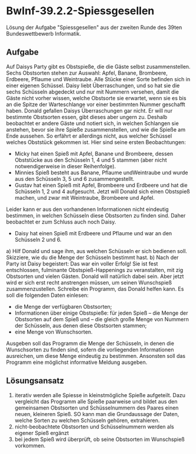 # BwInf-39.2.2-Spiessgesellen

Lösung der Aufgabe "Spiessgesellen" aus der zweiten Runde des 39ten Bundeswettbewerb Informatik.

## Aufgabe

Auf Daisys Party gibt es Obstspieße, die die Gäste selbst zusammenstellen. Sechs Obstsorten
stehen zur Auswahl: Apfel, Banane, Brombeere, Erdbeere, Pflaume und Weintraube. Alle
Stücke einer Sorte befinden sich in einer eigenen Schüssel. Daisy liebt Überraschungen, und so
hat sie die sechs Schüsseln abgedeckt und nur mit Nummern versehen, damit die Gäste nicht
vorher wissen, welche Obstsorte sie erwartet, wenn sie es bis an die Spitze der Warteschlange
vor einer bestimmten Nummer geschafft haben.
Donald gefallen Daisys Überraschungen gar nicht. Er will nur bestimmte Obstsorten essen,
gibt dieses aber ungern zu. Deshalb beobachtet er andere Gäste und notiert sich, in welchen
Schlangen sie anstehen, bevor sie ihre Spieße zusammenstellen, und wie die Spieße am Ende
aussehen. So erfährt er allerdings nicht, aus welcher Schüssel welches Obststück gekommen
ist. Hier sind seine ersten Beobachtungen:
- Micky hat einen Spieß mit Apfel, Banane und Brombeere, dessen Obststücke aus den
Schüsseln 1, 4 und 5 stammen (aber nicht notwendigerweise in dieser Reihenfolge).
- Minnies Spieß besteht aus Banane, Pflaume undWeintraube und wurde aus den Schüsseln
3, 5 und 6 zusammengestellt.
- Gustav hat einen Spieß mit Apfel, Brombeere und Erdbeere und hat die Schüsseln 1, 2
und 4 aufgesucht.
Jetzt will Donald sich einen Obstspieß machen, und zwar mit Weintraube, Brombeere und Apfel.

Leider kann er aus den vorhandenen Informationen nicht eindeutig bestimmen, in welchen
Schüsseln diese Obstsorten zu finden sind. Daher beobachtet er zum Schluss auch noch
Daisy.
- Daisy hat einen Spieß mit Erdbeere und Pflaume und war an den Schüsseln 2 und 6.

a) Hilf Donald und sage ihm, aus welchen Schüsseln er sich bedienen soll. Skizziere, wie
du die Menge der Schüsseln bestimmt hast.
b) Nach der Party ist Daisy begeistert: Das war ein voller Erfolg! Sie ist fest entschlossen,
fulminante Obstspieß-Happenings zu veranstalten, mit zig Obstsorten und vielen Gästen.
Donald will natürlich dabei sein. Aber jetzt wird er sich erst recht anstrengen müssen, um
seinen Wunschspieß zusammenzustellen.
Schreibe ein Programm, das Donald helfen kann. Es soll die folgenden Daten einlesen:
- die Menge der verfügbaren Obstsorten;
- Informationen über einige Obstspieße: für jeden Spieß
– die Menge der Obstsorten auf dem Spieß und
– die gleich große Menge von Nummern der Schüsseln, aus denen diese Obstsorten
stammen;
- eine Menge von Wunschsorten.

Ausgeben soll das Programm die Menge der Schüsseln, in denen die Wunschsorten zu
finden sind, sofern die vorliegenden Informationen ausreichen, um diese Menge eindeutig
zu bestimmen. Ansonsten soll das Programm eine möglichst informative Meldung
ausgeben.

## Lösungsansatz

1. iterativ werden alle Spiesse in kleinstmögliche Spieße aufgeteilt. Dazu vergleicht das Programm alle Spieße paarweise 
und bildet aus den gemeinsamen Obstsorten und Schüsselnummern des Paares einen neuen, kleineren Spieß. SO kann man die 
Grundaussage der Daten, welche Sorten zu welchen Schüsseln gehören, extrahieren.
2. nicht-beobachtete Obstsorten und Schüsselnummern werden als eigener Spieß ergänzt
3. bei jedem Spieß wird überprüft, ob seine Obstsorten im Wunschspieß vorkommen.
